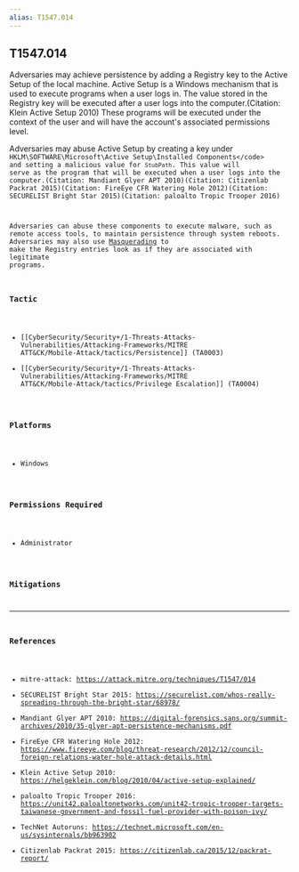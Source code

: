 ```yaml
---
alias: T1547.014
---
```


## T1547.014

Adversaries may achieve persistence by adding a Registry key to the Active Setup of the local machine. Active Setup is a Windows mechanism that is used to execute programs when a user logs in. The value stored in the Registry key will be executed after a user logs into the computer.(Citation: Klein Active Setup 2010) These programs will be executed under the context of the user and will have the account's associated permissions level.

Adversaries may abuse Active Setup by creating a key under <code> HKLM\SOFTWARE\Microsoft\Active Setup\Installed Components\</code> and setting a malicious value for <code>StubPath</code>. This value will serve as the program that will be executed when a user logs into the computer.(Citation: Mandiant Glyer APT 2010)(Citation: Citizenlab Packrat 2015)(Citation: FireEye CFR Watering Hole 2012)(Citation: SECURELIST Bright Star 2015)(Citation: paloalto Tropic Trooper 2016)

Adversaries can abuse these components to execute malware, such as remote access tools, to maintain persistence through system reboots. Adversaries may also use [Masquerading](https://attack.mitre.org/techniques/T1036) to make the Registry entries look as if they are associated with legitimate programs.


### Tactic
- [[CyberSecurity/Security+/1-Threats-Attacks-Vulnerabilities/Attacking-Frameworks/MITRE ATT&CK/Mobile-Attack/tactics/Persistence]] (TA0003)
- [[CyberSecurity/Security+/1-Threats-Attacks-Vulnerabilities/Attacking-Frameworks/MITRE ATT&CK/Mobile-Attack/tactics/Privilege Escalation]] (TA0004)

### Platforms
- Windows

### Permissions Required
- Administrator

### Mitigations


---
### References

- mitre-attack: https://attack.mitre.org/techniques/T1547/014
- SECURELIST Bright Star 2015: https://securelist.com/whos-really-spreading-through-the-bright-star/68978/
- Mandiant Glyer APT 2010: https://digital-forensics.sans.org/summit-archives/2010/35-glyer-apt-persistence-mechanisms.pdf
- FireEye CFR Watering Hole 2012: https://www.fireeye.com/blog/threat-research/2012/12/council-foreign-relations-water-hole-attack-details.html
- Klein Active Setup 2010: https://helgeklein.com/blog/2010/04/active-setup-explained/
- paloalto Tropic Trooper 2016: https://unit42.paloaltonetworks.com/unit42-tropic-trooper-targets-taiwanese-government-and-fossil-fuel-provider-with-poison-ivy/
- TechNet Autoruns: https://technet.microsoft.com/en-us/sysinternals/bb963902
- Citizenlab Packrat 2015: https://citizenlab.ca/2015/12/packrat-report/
